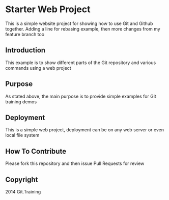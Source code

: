 # Starter Web Project

This is a simple website project for showing how to use Git and Github together. Adding a line for rebasing example, then more changes from my feature branch too

## Introduction

This example is to show different parts of the Git repository and various commands using a web project

## Purpose

As stated above, the main purpose is to provide simple examples for Git training demos

## Deployment

This is a simple web project, deployment can be on any web server or even local file system

## How To Contribute

Please fork this repository and then issue Pull Requests for review

## Copyright

2014 Git.Training
